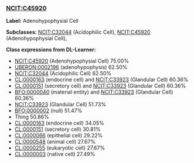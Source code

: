 
### [NCIT:C45920](http://purl.obolibrary.org/obo/NCIT_C45920)
**Label:** Adenohypophysial Cell

**Subclasses:** [NCIT:C32044](http://purl.obolibrary.org/obo/NCIT_C32044) (Acidophilic Cell), [NCIT:C45920](http://purl.obolibrary.org/obo/NCIT_C45920) (Adenohypophysial Cell), 

**Class expressions from DL-Learner:**

- [NCIT:C45920](http://purl.obolibrary.org/obo/NCIT_C45920) (Adenohypophysial Cell) 75.00%
- [UBERON:0002196](http://purl.obolibrary.org/obo/UBERON_0002196) (adenohypophysis) 62.50%
- [NCIT:C32044](http://purl.obolibrary.org/obo/NCIT_C32044) (Acidophilic Cell) 62.50%
- [CL:0000163](http://purl.obolibrary.org/obo/CL_0000163) (endocrine cell) and [NCIT:C33923](http://purl.obolibrary.org/obo/NCIT_C33923) (Glandular Cell) 60.36%
- [CL:0000151](http://purl.obolibrary.org/obo/CL_0000151) (secretory cell) and [NCIT:C33923](http://purl.obolibrary.org/obo/NCIT_C33923) (Glandular Cell) 60.36%
- [BFO:0000040](http://purl.obolibrary.org/obo/BFO_0000040) (material entity) and [NCIT:C33923](http://purl.obolibrary.org/obo/NCIT_C33923) (Glandular Cell) 60.36%
- [NCIT:C33923](http://purl.obolibrary.org/obo/NCIT_C33923) (Glandular Cell) 51.73%
- [BFO:0000002](http://purl.obolibrary.org/obo/BFO_0000002) (null) 51.47%
- Thing 50.86%
- [CL:0000163](http://purl.obolibrary.org/obo/CL_0000163) (endocrine cell) 34.05%
- [CL:0000151](http://purl.obolibrary.org/obo/CL_0000151) (secretory cell) 30.81%
- [CL:0000066](http://purl.obolibrary.org/obo/CL_0000066) (epithelial cell) 29.22%
- [CL:0000548](http://purl.obolibrary.org/obo/CL_0000548) (animal cell) 27.67%
- [CL:0000255](http://purl.obolibrary.org/obo/CL_0000255) (eukaryotic cell) 27.67%
- [CL:0000003](http://purl.obolibrary.org/obo/CL_0000003) (native cell) 27.49%


